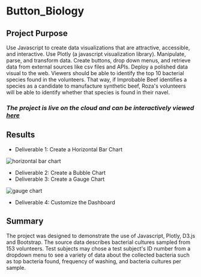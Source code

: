 # Button_Biology

## Project Purpose
Use Javascript to create data visualizations that are attractive, accessible, and interactive. Use Plotly (a javascript visualization library). Manipulate, parse, and transform data. Create buttons, drop down menus, and retrieve data from external sources like csv files and APIs. Deploy a polished data visual to the web. Viewers should be able to identify the top 10 bacterial species found in the volunteers. That way, if Improbable Beef identifies a species as a candidate to manufacture synthetic beef, Roza's volunteers will be able to identify whether that species is found in their navel. 

### *The project is live on the cloud and can be interactively viewed **[here](https://angienoelhaverly.github.io/Button_Biology/)***


## Results
* Deliverable 1: Create a Horizontal Bar Chart

![horizontal bar chart](https://user-images.githubusercontent.com/73972332/108570455-cc324300-72c2-11eb-9857-3f2afb25cf2c.png)

* Deliverable 2: Create a Bubble Chart
* Deliverable 3: Create a Gauge Chart

![gauge chart](https://user-images.githubusercontent.com/73972332/108570488-e409c700-72c2-11eb-9d29-2d5500ebad07.png)

* Deliverable 4: Customize the Dashboard

## Summary
The project was designed to demonstrate the use of Javascript, Plotly, D3.js and Bootstrap. The source data describes bacterial cultures sampled from 153 volunteers. Test subjects may chose a test subject's ID number from a dropdown menu to see a variety of data about the collected bacteria such as top bacteria found, frequency of washing, and bacteria cultures per sample. 
